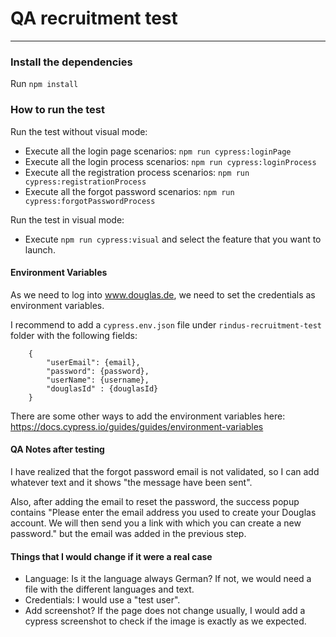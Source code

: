 # QA recruitment test

---

### Install the dependencies
Run ```npm install```

### How to run the test
Run the test without visual mode:
- Execute all the login page scenarios: ```npm run cypress:loginPage```
- Execute all the login process scenarios: ```npm run cypress:loginProcess```
- Execute all the registration process scenarios: ```npm run cypress:registrationProcess```
- Execute all the forgot password scenarios: ```npm run cypress:forgotPasswordProcess```

Run the test in visual mode:
- Execute ````npm run cypress:visual```` and select the feature that you want to launch.

#### Environment Variables  
As we need to log into www.douglas.de, we need to set the credentials as environment variables. 

I recommend to add a ```cypress.env.json``` file under ```rindus-recruitment-test``` folder with the following fields:
```
    {
        "userEmail": {email},
        "password": {password},
        "userName": {username},
        "douglasId" : {douglasId}
    }
   ```

There are some other ways to add the environment variables here: https://docs.cypress.io/guides/guides/environment-variables


#### QA Notes after testing
I have realized that the forgot password email is not validated, so I can add whatever text and it shows "the message have been sent".

Also, after adding the email to reset the password, the success popup contains "Please enter the email address you used to create your Douglas account. We will then send you a link with which you can create a new password." but the email was added in the previous step. 

#### Things that I would change if it were a real case
- Language: Is it the language always German? If not, we would need a file with the different languages and text. 
- Credentials: I would use a "test user".
- Add screenshot? If the page does not change usually, I would add a cypress screenshot to check if the image is exactly as we expected. 


